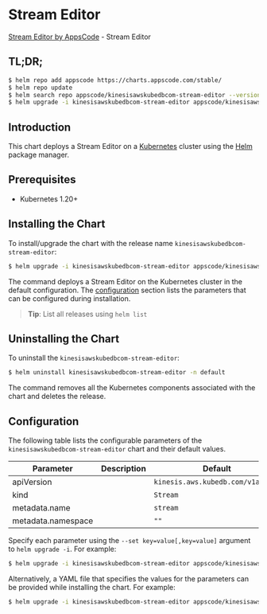 # Stream Editor

[Stream Editor by AppsCode](https://appscode.com) - Stream Editor

## TL;DR;

```bash
$ helm repo add appscode https://charts.appscode.com/stable/
$ helm repo update
$ helm search repo appscode/kinesisawskubedbcom-stream-editor --version=v0.24.0
$ helm upgrade -i kinesisawskubedbcom-stream-editor appscode/kinesisawskubedbcom-stream-editor -n default --create-namespace --version=v0.24.0
```

## Introduction

This chart deploys a Stream Editor on a [Kubernetes](http://kubernetes.io) cluster using the [Helm](https://helm.sh) package manager.

## Prerequisites

- Kubernetes 1.20+

## Installing the Chart

To install/upgrade the chart with the release name `kinesisawskubedbcom-stream-editor`:

```bash
$ helm upgrade -i kinesisawskubedbcom-stream-editor appscode/kinesisawskubedbcom-stream-editor -n default --create-namespace --version=v0.24.0
```

The command deploys a Stream Editor on the Kubernetes cluster in the default configuration. The [configuration](#configuration) section lists the parameters that can be configured during installation.

> **Tip**: List all releases using `helm list`

## Uninstalling the Chart

To uninstall the `kinesisawskubedbcom-stream-editor`:

```bash
$ helm uninstall kinesisawskubedbcom-stream-editor -n default
```

The command removes all the Kubernetes components associated with the chart and deletes the release.

## Configuration

The following table lists the configurable parameters of the `kinesisawskubedbcom-stream-editor` chart and their default values.

|     Parameter      | Description |                   Default                    |
|--------------------|-------------|----------------------------------------------|
| apiVersion         |             | <code>kinesis.aws.kubedb.com/v1alpha1</code> |
| kind               |             | <code>Stream</code>                          |
| metadata.name      |             | <code>stream</code>                          |
| metadata.namespace |             | <code>""</code>                              |


Specify each parameter using the `--set key=value[,key=value]` argument to `helm upgrade -i`. For example:

```bash
$ helm upgrade -i kinesisawskubedbcom-stream-editor appscode/kinesisawskubedbcom-stream-editor -n default --create-namespace --version=v0.24.0 --set apiVersion=kinesis.aws.kubedb.com/v1alpha1
```

Alternatively, a YAML file that specifies the values for the parameters can be provided while
installing the chart. For example:

```bash
$ helm upgrade -i kinesisawskubedbcom-stream-editor appscode/kinesisawskubedbcom-stream-editor -n default --create-namespace --version=v0.24.0 --values values.yaml
```
